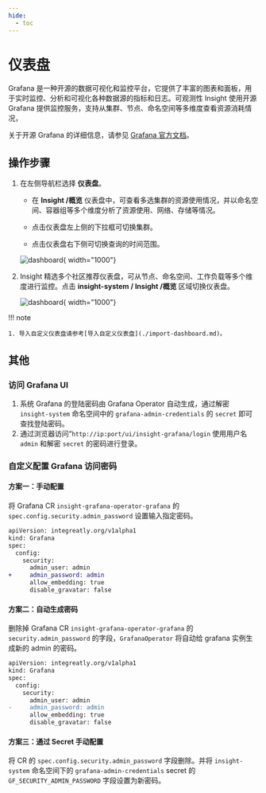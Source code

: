 ```yaml
---
hide:
  - toc
---
```


# 仪表盘

Grafana 是一种开源的数据可视化和监控平台，它提供了丰富的图表和面板，用于实时监控、分析和可视化各种数据源的指标和日志。可观测性 Insight 使用开源 Grafana 提供监控服务，支持从集群、节点、命名空间等多维度查看资源消耗情况，

关于开源 Grafana 的详细信息，请参见 [Grafana 官方文档](https://grafana.com/docs/grafana/latest/getting-started/?spm=a2c4g.11186623.0.0.1f34de53ksAH9a)。

## 操作步骤

1. 在左侧导航栏选择 __仪表盘__。

    - 在 __Insight /概览__ 仪表盘中，可查看多选集群的资源使用情况，并以命名空间、容器组等多个维度分析了资源使用、网络、存储等情况。

    - 点击仪表盘左上侧的下拉框可切换集群。

    - 点击仪表盘右下侧可切换查询的时间范围。

    ![dashboard](https://docs.daocloud.io/daocloud-docs-images/docs/zh/docs/insight/images/dashboard00.png){ width="1000"}

2. Insight 精选多个社区推荐仪表盘，可从节点、命名空间、工作负载等多个维度进行监控。点击 __insight-system / Insight /概览__ 区域切换仪表盘。

    ![dashboard](https://docs.daocloud.io/daocloud-docs-images/docs/zh/docs/insight/images/dashboard01.png){ width="1000"}

!!! note
    
    1. 导入自定义仪表盘请参考[导入自定义仪表盘](./import-dashboard.md)。

## 其他

### 访问 Grafana UI

1. 系统 Grafana 的登陆密码由 Grafana Operator 自动生成，通过解密 `insight-system` 命名空间中的 `grafana-admin-credentials` 的 `secret` 即可查找登陆密码。
2. 通过浏览器访问“`http://ip:port/ui/insight-grafana/login` 使用用户名 `admin`  和解密 `secret` 的密码进行登录。

### 自定义配置 Grafana 访问密码

#### 方案一：手动配置

将 Grafana CR `insight-grafana-operator-grafana` 的 `spec.config.security.admin_password` 设置输入指定密码。

```diff
apiVersion: integreatly.org/v1alpha1
kind: Grafana
spec:
  config:
    security:
      admin_user: admin
+     admin_password: admin
      allow_embedding: true
      disable_gravatar: false
```

#### 方案二：自动生成密码

删除掉 Grafana CR `insight-grafana-operator-grafana` 的 `security.admin_password` 的字段，`GrafanaOperator` 将自动给 grafana 实例生成新的 admin 的密码。

```diff
apiVersion: integreatly.org/v1alpha1
kind: Grafana
spec:
  config:
    security:
      admin_user: admin
-     admin_password: admin
      allow_embedding: true
      disable_gravatar: false
```

#### 方案三：通过 Secret 手动配置

将 CR 的 `spec.config.security.admin_password` 字段删除。并将 `insight-system` 命名空间下的 `grafana-admin-credentials`     secret 的 `GF_SECURITY_ADMIN_PASSWORD` 字段设置为新密码。
